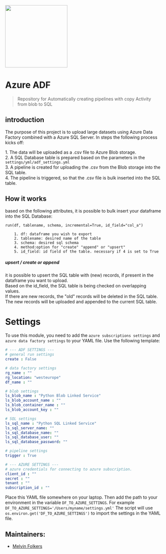 <img src="https://static.wixstatic.com/media/a9ca5e_825bd4d39e7d468faf735b801fa3dea4~mv2.png/v1/fill/w_1458,h_246,al_c,usm_0.66_1.00_0.01/a9ca5e_825bd4d39e7d468faf735b801fa3dea4~mv2.png" width="200">

# Azure ADF

> Repository for Automatically creating pipelines with copy Activity from blob to SQL

## introduction

The purpose of this project is to upload large datasets using Azure Data Factory combined with a Azure SQL Server. 
In steps the following process kicks off:<p>
    1. The data will be uploaded as a .csv file to Azure Blob storage.<br>
    2. A SQL Database table is prepared based on the parameters in the `settings/yml/adf_settings.yml`<br>
    3. A pipeline is created for uploading the .csv from the Blob storage into the SQL table.<br>
    4. The pipeline is triggered, so that the .csv file is bulk inserted into the SQL table.<br>

## How it works

based on the following attributes, it is possible to bulk insert your dataframe into the SQL Database:

`run(df, tablename, schema, incremental=True, id_field="col_a")`

        1. df: dataframe you wish to export
        2. tablename: desired name of the table 
        3. schema: desired sql schema
        4. method:option for "create" "append" or "upsert"
        5. id_field: id field of the table. necessary if 4 is set to True

##### upsert / create or append
it is possible to upsert the SQL table with (new) records, if present in the dataframe you want to upload.<br>
Based on the id_field, the SQL table is being checked on overlapping values.<br>
If there are new records, the "old" records will be deleted in the SQL table. <br>
The new records will be uploaded and appended to the current SQL table.

# Settings
To use this module, you need to add the `azure subscriptions settings` and `azure data factory settings` to your YAML file.
Use the following template:
```yaml
# --- ADF SETTINGS ---
# general run settings
create : False

# data factory settings
rg_name : ""
rg_location: "westeurope"
df_name : ""

# blob settings
ls_blob_name : "Python Blob Linked Service"
ls_blob_account_name : ""
ls_blob_container_name : ""
ls_blob_account_key : ""

# SQL settings
ls_sql_name : "Python SQL Linked Service"
ls_sql_server_name: ""
ls_sql_database_name: ""
ls_sql_database_user: ""
ls_sql_database_password: ""

# pipeline settings
trigger : True

# --- AZURE SETTINGS ---
# azure credentials for connecting to azure subscription.
client_id : ""
secret : ""
tenant : ""
subscription_id : ""
```

Place this YAML file somewhere on your laptop. Then add the path to your environment in the variable `DF_TO_AZURE_SETTINGS`. 
For example `DF_TO_AZURE_SETTINGS='/Users/myname/settings.yml'`
The script will use `os.environ.get('DF_TO_AZURE_SETTINGS')` to import the settings in the YAML file.

## Maintainers:
- [Melvin Folkers](https://github.com/melvinfolkers)
